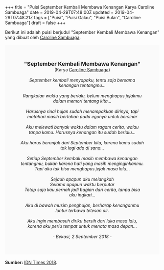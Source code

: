 +++
title = "Puisi September Kembali Membawa Kenangan Karya Caroline Sambuaga"
date = 2019-04-29T07:48:00Z
updated = 2019-04-29T07:48:21Z
tags = ["Puisi", "Puisi Galau", "Puisi Bulan", "Caroline Sambuaga"]
draft = false
+++

<div dir="ltr" style="text-align: left;" trbidi="on"><div dir="ltr" style="text-align: left;" trbidi="on"><div dir="ltr" style="text-align: left;" trbidi="on"><div style="text-align: justify;">Berikut ini adalah puisi berjudul "September Kembali Membawa Kenangan" yang dibuat oleh <a href="https://www.idntimes.com/iche-caroline" target="_blank">Caroline Sambuaga</a>.</div><br /><div style="background: #FAFAFA; font-size: 14px; height: auto; margin: 0 auto; padding: 50px; text-align: center; width: auto;"><span style="font-size: 18px;"><b>"September Kembali Membawa Kenangan"</b></span><br />(Karya <a href="https://www.sekata.web.id/tags/caroline-sambuaga" target="_blank">Caroline Sambuaga</a>)<br /><br /><i>September kembali menyapaku, tentu saja bersama kenangan tentangmu...<br /><br />Rangkaian waktu yang berlalu, belum menghapus jejakmu dalam memori tentang kita...<br /><br />Harusnya rinai hujan sudah menampakkan dirinya, tapi matahari masih bertahan pada egonya untuk bersinar<br /><br />Aku melewati banyak waktu dalam ragam cerita, walau tanpa kamu. Harusnya kenangan itu sudah berlalu...<br /><br />Aku harus beranjak dari September kita, karena kamu sudah tak lagi ada di sana...<br /><br />Setiap September kembali masih membawa kenangan tentangmu, bukan karena hati yang masih menginginkanmu. Tapi aku tak bisa menghapus jejak masa lalu...<br /><br />Sejauh apapun aku melangkah<br />Selama apapun waktu berputar<br />Tetap saja kau pernah jadi bagian dari cerita, tanpa bisa aku ingkari...<br /><br />Aku di bawah musim penghujan, berharap kenanganmu luntur terbawa tetesan air.<br /><br />Aku ingin membasuh diriku bersih dari luka masa lalu, karena aku perlu tempat untuk menata masa depan...<br /><br />- Bekasi, 2 September 2018 -</i> </div></div></div><br /><div style="text-align: justify;"><b>Sumber:</b> <a href="https://www.idntimes.com/fiction/poetry/iche-caroline/puisi-september-kembali-membawa-kenangan-c1c2/full" target="_blank">IDN Times 2018</a>.</div></div>
